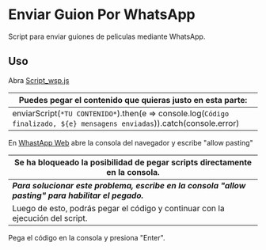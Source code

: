 # Enviar Guion Por WhatsApp

Script para enviar guiones de peliculas mediante WhatsApp.

## Uso

Abra [Script_wsp.js](https://github.com/kevinmaar/Script-Guion-Shrek-2-En-Whatsapp/blob/main/Script_wsp.js)

| Puedes pegar el contenido que quieras justo en esta parte:                            |
|----------------------------------------------|
| enviarScript(`*TU CONTENIDO*`).then(e => console.log(`Código finalizado, ${e} mensagens enviadas`)).catch(console.error) |

En [WhastApp Web](https://web.whatsapp.com/) abre la consola del navegador y escribe "allow pasting"

|   Se ha bloqueado la posibilidad de pegar scripts directamente en la consola.|
|--|
|  ***Para solucionar este problema, escribe en la consola "allow pasting" para habilitar el pegado.***| 
|Luego de esto, podrás pegar el código y continuar con la ejecución del script.|


Pega el código en la consola y presiona "Enter".
